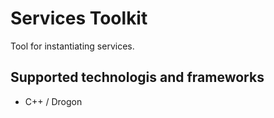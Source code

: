 # Services Toolkit

Tool for instantiating services.

## Supported technologis and frameworks

- C++ / Drogon
